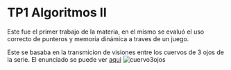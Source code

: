 # TP1 Algoritmos II
Este fue el primer trabajo de la materia, en el mismo se evaluó el uso correcto de punteros y memoria dinámica a traves de un juego.

Este se basaba en la transmicion de visiones entre los cuervos de 3 ojos de la serie. El enunciado se puede ver [aqui](https://github.com/brunograssano/Algoritmos-2-fiuba/blob/master/TP1/TP1.pdf "Enunciado en Github")
![cuervo3ojos](https://previews.123rf.com/images/goodstudio/goodstudio1712/goodstudio171200181/92115570-tres-ojos-de-cuervo-y-el-invierno-viene-inscripci%C3%B3n-misterioso-p%C3%A1jaro-negro-de-sue%C3%B1os-sobre-fondo-blanco-.jpg)